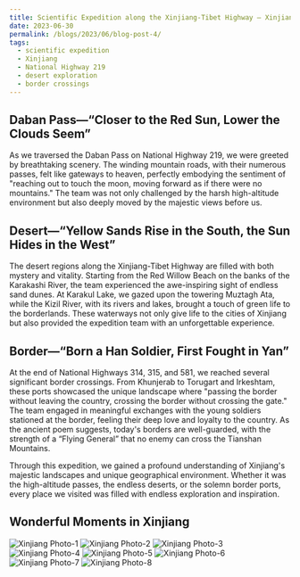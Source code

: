 ```yaml
---
title: Scientific Expedition along the Xinjiang-Tibet Highway — Xinjiang Edition
date: 2023-06-30
permalink: /blogs/2023/06/blog-post-4/
tags:
  - scientific expedition
  - Xinjiang
  - National Highway 219
  - desert exploration
  - border crossings
---
```


Daban Pass—“Closer to the Red Sun, Lower the Clouds Seem”
------
As we traversed the Daban Pass on National Highway 219, we were greeted by breathtaking scenery. The winding mountain roads, with their numerous passes, felt like gateways to heaven, perfectly embodying the sentiment of "reaching out to touch the moon, moving forward as if there were no mountains." The team was not only challenged by the harsh high-altitude environment but also deeply moved by the majestic views before us.

Desert—“Yellow Sands Rise in the South, the Sun Hides in the West”
------
The desert regions along the Xinjiang-Tibet Highway are filled with both mystery and vitality. Starting from the Red Willow Beach on the banks of the Karakashi River, the team experienced the awe-inspiring sight of endless sand dunes. At Karakul Lake, we gazed upon the towering Muztagh Ata, while the Kizil River, with its rivers and lakes, brought a touch of green life to the borderlands. These waterways not only give life to the cities of Xinjiang but also provided the expedition team with an unforgettable experience.

Border—“Born a Han Soldier, First Fought in Yan”
------
At the end of National Highways 314, 315, and 581, we reached several significant border crossings. From Khunjerab to Torugart and Irkeshtam, these ports showcased the unique landscape where "passing the border without leaving the country, crossing the border without crossing the gate." The team engaged in meaningful exchanges with the young soldiers stationed at the border, feeling their deep love and loyalty to the country. As the ancient poem suggests, today's borders are well-guarded, with the strength of a “Flying General” that no enemy can cross the Tianshan Mountains.

Through this expedition, we gained a profound understanding of Xinjiang's majestic landscapes and unique geographical environment. Whether it was the high-altitude passes, the endless deserts, or the solemn border ports, every place we visited was filled with endless exploration and inspiration.

Wonderful Moments in Xinjiang
------
![Xinjiang Photo-1](https://shengli-zhu.github.io/images/b-photo/b-4/1.jpg)
![Xinjiang Photo-2](https://shengli-zhu.github.io/images/b-photo/b-4/2.jpg)
![Xinjiang Photo-3](https://shengli-zhu.github.io/images/b-photo/b-4/3.jpg)
![Xinjiang Photo-4](https://shengli-zhu.github.io/images/b-photo/b-4/4.jpg)
![Xinjiang Photo-5](https://shengli-zhu.github.io/images/b-photo/b-4/5.jpg)
![Xinjiang Photo-6](https://shengli-zhu.github.io/images/b-photo/b-4/6.jpg)
![Xinjiang Photo-7](https://shengli-zhu.github.io/images/b-photo/b-4/7.jpg)
![Xinjiang Photo-8](https://shengli-zhu.github.io/images/b-photo/b-4/8.jpg)
